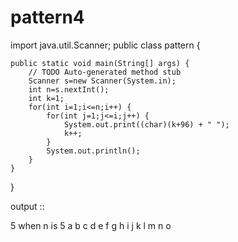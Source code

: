 # pattern4

import java.util.Scanner;
public class pattern {

	public static void main(String[] args) {
		// TODO Auto-generated method stub
        Scanner s=new Scanner(System.in);
		int n=s.nextInt();
		int k=1;
		for(int i=1;i<=n;i++) {
			for(int j=1;j<=i;j++) {
				System.out.print((char)(k+96) + " ");
				k++;
			}
			System.out.println();
		}
	}

}

output ::

5                                when n is 5
a 
b c 
d e f 
g h i j 
k l m n o 
